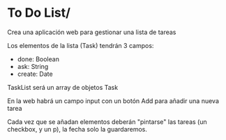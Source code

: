 # To Do List/

Crea una aplicación web para gestionar una lista de tareas

Los elementos de la lista (Task) tendrán 3 campos:

- done: Boolean
- ask: String
- create: Date

TaskList será un array de objetos Task

En la web habrá un campo input con un botón Add para añadir una nueva tarea

Cada vez que se añadan elementos deberán "pintarse" las tareas (un checkbox, y un p), la fecha solo la guardaremos.